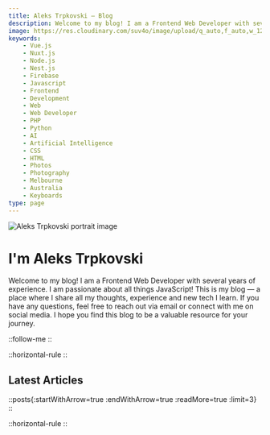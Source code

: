 ```yaml
---
title: Aleks Trpkovski — Blog
description: Welcome to my blog! I am a Frontend Web Developer with several years of experience. I am passionate about all things JavaScript! This is my blog — a place where I share all my thoughts, experience and new tech I learn. If you have any questions, feel free to reach out via email or connect with me on social media. I hope you find this blog to be a valuable resource for your journey.
image: https://res.cloudinary.com/suv4o/image/upload/q_auto,f_auto,w_1200,e_sharpen:100/v1618489761/blog/portrait
keywords:
    - Vue.js
    - Nuxt.js
    - Node.js
    - Nest.js
    - Firebase
    - Javascript
    - Frontend
    - Development
    - Web
    - Web Developer
    - PHP
    - Python
    - AI
    - Artificial Intelligence
    - CSS
    - HTML
    - Photos
    - Photography
    - Melbourne
    - Australia
    - Keyboards
type: page
---
```


<img src="https://res.cloudinary.com/suv4o/image/upload/q_auto,f_auto,w_1200,e_sharpen:100/v1618489761/blog/portrait.jpg" alt="Aleks Trpkovski portrait image" class="mt-12 w-full rounded-md"/>

<h1 class="text-center text-4xl sm:text-5xl font-bold text-secondary my-6 sm:my-10">I'm Aleks Trpkovski</h1>

<div class="flex justify-center">
    <p class="text-gray text-center text-xl sm:text-2xl max-w-[560px]">Welcome to my blog! I am a Frontend Web Developer with several years of experience. I am passionate about all things JavaScript! This is my blog — a place where I share all my thoughts, experience and new tech I learn. If you have any questions, feel free to reach out via email or connect with me on social media. I hope you find this blog to be a valuable resource for your journey.</p>
</div>

::follow-me
::

::horizontal-rule
::

<h2 class="text-center text-4xl text-secondary font-bold py-8 [&>a]:pointer-events-none [&>a]:focus:outline-none [&>a]:outline-none cursor-text">Latest Articles</h2>

::posts{:startWithArrow=true :endWithArrow=true :readMore=true :limit=3}
::

::horizontal-rule
::
